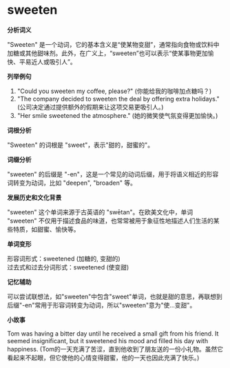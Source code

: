 # sweeten

**分析词义**

  

"Sweeten" 是一个动词，它的基本含义是“使某物变甜”，通常指向食物或饮料中加糖或其他甜味剂。此外，在广义上，“sweeten”也可以表示“使某事物更加愉快、平易近人或吸引人”。

  

**列举例句**

  

1.  "Could you sweeten my coffee, please?" (你能给我的咖啡加点糖吗？)
2.  "The company decided to sweeten the deal by offering extra holidays." (公司决定通过提供额外的假期来让这项交易更吸引人。)
3.  "Her smile sweetened the atmosphere." (她的微笑使气氛变得更加愉快。)

  

**词根分析**

  

"Sweeten" 的词根是 "sweet"，表示"甜的，甜蜜的"。

  

**词缀分析**

  

"sweeten" 的后缀是 "-en"，这是一个常见的动词后缀，用于将语义相近的形容词转变为动词，比如 "deepen", "broaden" 等。

  

**发展历史和文化背景**

  

"sweeten" 这个单词来源于古英语的 "swētan"。在欧美文化中，单词 "sweeten" 不仅用于描述食品的味道，也常常被用于象征性地描述人们生活的某些特质，如甜蜜、愉快等。

  

**单词变形**

  

形容词形式：sweetened (加糖的, 变甜的)  
过去式和过去分词形式：sweetened (使变甜)

  

**记忆辅助**

  

可以尝试联想法，如"sweeten"中包含"sweet"单词，也就是甜的意思，再联想到后缀"-en"常用于形容词转变为动词，所以"sweeten"意为"使...变甜"。

  

**小故事**

  

Tom was having a bitter day until he received a small gift from his friend. It seemed insignificant, but it sweetened his mood and filled his day with happiness. (Tom的一天充满了苦涩，直到他收到了朋友送的一份小礼物。虽然它看起来不起眼，但它使他的心情变得甜蜜，他的一天也因此充满了快乐。)
